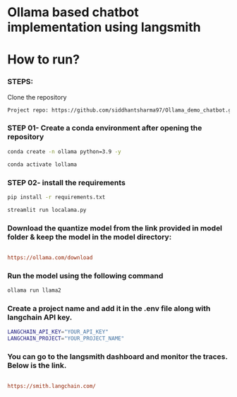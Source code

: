 # Ollama based chatbot implementation using langsmith


# How to run?
### STEPS:

Clone the repository

```bash
Project repo: https://github.com/siddhantsharma97/Ollama_demo_chatbot.git
```
### STEP 01- Create a conda environment after opening the repository

```bash
conda create -n ollama python=3.9 -y
```

```bash
conda activate lollama
```


### STEP 02- install the requirements
```bash
pip install -r requirements.txt
```


```bash
streamlit run localama.py
```

### Download the quantize model from the link provided in model folder & keep the model in the model directory:

```ini

https://ollama.com/download

```
### Run the model using the following command

```bash
ollama run llama2 
```
### Create a project name and add it in the .env file along with langchain API key.

```bash
LANGCHAIN_API_KEY="YOUR_API_KEY"
LANGCHAIN_PROJECT="YOUR_PROJECT_NAME"
```

### You can go to the langsmith dashboard and monitor the traces. Below is the link.
```ini

https://smith.langchain.com/

```

